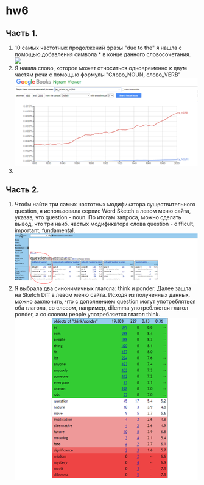 # hw6
## Часть 1. 
1. 10 самых частотных продолжений фразы "due to the" я нашла с помощью добавления символа * в конце данного словосочетания. 
![](https://github.com/OpykhtinaAlisa/draft/blob/master/%D0%A1%D0%BD%D0%B8%D0%BC%D0%BE%D0%BA.PNG?raw=true)
2. Я нашла слово, которое может относиться одновременно к двум частям речи с помощью формулы "Слово_NOUN, слово_VERB"
![](https://github.com/OpykhtinaAlisa/hw6/blob/master/%D0%A1%D0%BD%D0%B8%D0%BC%D0%BE%D0%BA.PNG?raw=true)
3.
## Часть 2. 
1. Чтобы найти три самых частотных модификатора существительного question, я использовала сервис Word Sketch в левом меню сайта, указав, что question - noun. По итогам запроса, можно сделать вывод, что три наиб. частых модификатора слова question - difficult, important, fundamental.  
 ![](https://github.com/OpykhtinaAlisa/hw6/blob/master/sk11.PNG?raw=true)
2. Я выбрала два синонимичных глагола: think и ponder. Далее зашла на Sketch Diff в левом меню сайта. Исходя из полученных данных, можно заключить, что с дополнением question могут употребляться оба глагола, со словом, например,  dilemma употребляется глагол ponder, а со словом people употребляется глагол think. 
![](https://github.com/OpykhtinaAlisa/hw6/blob/master/sketchdiff.PNG?raw=true)
